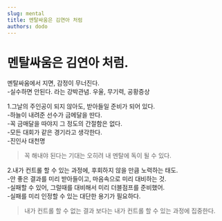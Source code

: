 ```yaml
---
slug: mental
title: 멘탈싸움은 김연아 처럼
authors: dodo
---
```


# 멘탈싸움은 김연아 처럼.  

멘탈싸움에서 지면, 감정이 무너진다.  
-실수하면 안된다. 라는 강박관념. 우울, 무기력, 공황증상

1.그날의 주인공이 되지 않아도, 받아들일 준비가 되어 있다.  
-하늘이 내려준 선수가 금메달을 딴다.  
-꼭 금매달을 따야지 그 정도의 간절함은 없다.  
-모든 대회가 같은 경기라고 생각한다.  
-진인사 대천명

>꼭 해내야 된다는 기대는 오히려 내 멘탈에 독이 될 수 있다.  

2.내가 컨트롤 할 수 있는 과정에, 후회하지 않을 만큼 노력하는 태도.  
-안 좋은 결과를 미리 받아들이고, 마음속으로 미리 대비하는 것.  
-실패할 수 있어, 그럴때를 대비해서 미리 더블점프를 준비했어.  
-실패를 미리 인정할 수 있는 대단한 용기가 필요하다.  

>내가 컨트롤 할 수 없는 결과 보다는 내가 컨트롤 할 수 있는 과정에 집중한다.  

